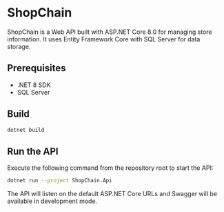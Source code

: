 # ShopChain

ShopChain is a Web API built with ASP.NET Core 8.0 for managing store information. It uses Entity Framework Core with SQL Server for data storage.

## Prerequisites

- .NET 8 SDK
- SQL Server

## Build

```bash
dotnet build
```

## Run the API

Execute the following command from the repository root to start the API:

```bash
dotnet run --project ShopChain.Api
```

The API will listen on the default ASP.NET Core URLs and Swagger will be available in development mode.


